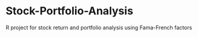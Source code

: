 # Stock-Portfolio-Analysis
R project for stock return and portfolio analysis using Fama-French factors
